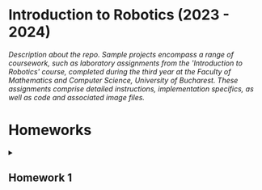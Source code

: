 # Introduction to Robotics (2023 - 2024)
_Description about the repo.
Sample projects encompass a range of coursework, such as laboratory assignments from the 'Introduction to Robotics' course, completed during the third year at the Faculty of Mathematics and Computer Science, University of Bucharest. These assignments comprise detailed instructions, implementation specifics, as well as code and associated image files._

# Homeworks

<details>
<summary> <h2>Homework 1</h2> </summary>
<br>

### Task: RGB LED control using 3 potentiometers. This control must leverage digital electronics.

### Code: [click here](https://github.com/dragosvoinea1/IntroductionToRobotics/blob/main/homework_2.ino)
  
### Youtube video that shows how it works: [watch it here](https://www.youtube.com/shorts/YShnfBhUUPg)
<br>
Components used:
<ul>
  <li>RGB LED </li>
  <li>Potentiometers (3)</li>
  <li>x3 Resistors 330 Ω
  <li>Wires as needed</li>
</ul>
  
![homework_2](https://github.com/dragosvoinea1/IntroductionToRobotics/assets/115077134/c1b04518-b1ce-4769-ae25-8ba3c1627aa1)


</details>
